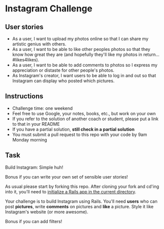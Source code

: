 Instagram Challenge
===================

User stories
------------
* As a user, I want to upload my photos online so
that I can share my artistic genius with others.
* As a user, I want to be able to like other peoples photos so that they know how great they are (and hopefully they'll like my photos in return... #likes4likes).
* As a user, I want to be able to add comments to photos so I express my appreciation or distaste for other people's photos.  
* As Instagram's creator, I want users to be able to log in and out so that Instagram can display who posted which pictures. 

Instructions
-------
* Challenge time: one weekend
* Feel free to use Google, your notes, books, etc., but work on your own
* If you refer to the solution of another coach or student, please put a link to that in your README
* If you have a partial solution, **still check in a partial solution**
* You must submit a pull request to this repo with your code by 9am Monday morning

Task
-----

Build Instagram: Simple huh!

Bonus if you can write your own set of sensible user stories!

As usual please start by forking this repo. After cloning your fork and cd'ing into it, you'll need to [initialize a Rails app in the current directory](http://blog.jasonmeridth.com/posts/create-rails-application-in-current-directory/).

Your challenge is to build Instagram using Rails. You'll need **users** who can post **pictures**, write **comments** on pictures and **like** a picture. Style it like Instagram's website (or more awesome).

Bonus if you can add filters!
